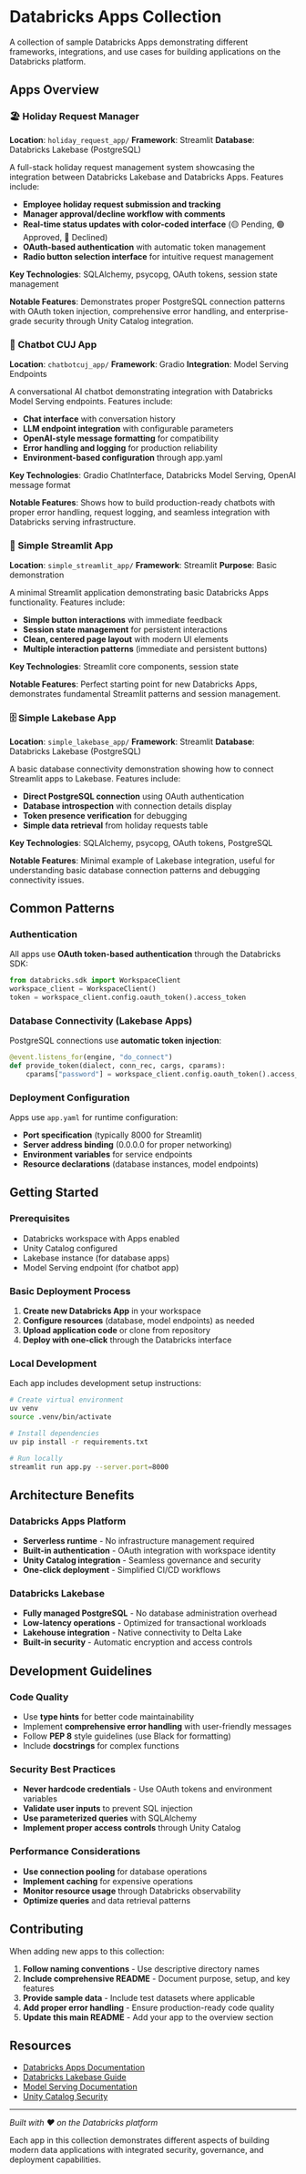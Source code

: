 # Databricks Apps Collection

A collection of sample Databricks Apps demonstrating different frameworks, integrations, and use cases for building applications on the Databricks platform.

## Apps Overview

### 🏖️ Holiday Request Manager
**Location**: `holiday_request_app/`
**Framework**: Streamlit
**Database**: Databricks Lakebase (PostgreSQL)

A full-stack holiday request management system showcasing the integration between Databricks Lakebase and Databricks Apps. Features include:

- **Employee holiday request submission and tracking**
- **Manager approval/decline workflow with comments**
- **Real-time status updates with color-coded interface** (🟡 Pending, 🟢 Approved, 🔴 Declined)
- **OAuth-based authentication** with automatic token management
- **Radio button selection interface** for intuitive request management

**Key Technologies**: SQLAlchemy, psycopg, OAuth tokens, session state management

**Notable Features**: Demonstrates proper PostgreSQL connection patterns with OAuth token injection, comprehensive error handling, and enterprise-grade security through Unity Catalog integration.

### 🤖 Chatbot CUJ App
**Location**: `chatbotcuj_app/`
**Framework**: Gradio
**Integration**: Model Serving Endpoints

A conversational AI chatbot demonstrating integration with Databricks Model Serving endpoints. Features include:

- **Chat interface** with conversation history
- **LLM endpoint integration** with configurable parameters
- **OpenAI-style message formatting** for compatibility
- **Error handling and logging** for production reliability
- **Environment-based configuration** through app.yaml

**Key Technologies**: Gradio ChatInterface, Databricks Model Serving, OpenAI message format

**Notable Features**: Shows how to build production-ready chatbots with proper error handling, request logging, and seamless integration with Databricks serving infrastructure.

### 🚀 Simple Streamlit App
**Location**: `simple_streamlit_app/`
**Framework**: Streamlit
**Purpose**: Basic demonstration

A minimal Streamlit application demonstrating basic Databricks Apps functionality. Features include:

- **Simple button interactions** with immediate feedback
- **Session state management** for persistent interactions
- **Clean, centered page layout** with modern UI elements
- **Multiple interaction patterns** (immediate and persistent buttons)

**Key Technologies**: Streamlit core components, session state

**Notable Features**: Perfect starting point for new Databricks Apps, demonstrates fundamental Streamlit patterns and session management.

### 🗄️ Simple Lakebase App
**Location**: `simple_lakebase_app/`
**Framework**: Streamlit
**Database**: Databricks Lakebase (PostgreSQL)

A basic database connectivity demonstration showing how to connect Streamlit apps to Lakebase. Features include:

- **Direct PostgreSQL connection** using OAuth authentication
- **Database introspection** with connection details display
- **Token presence verification** for debugging
- **Simple data retrieval** from holiday requests table

**Key Technologies**: SQLAlchemy, psycopg, OAuth tokens, PostgreSQL

**Notable Features**: Minimal example of Lakebase integration, useful for understanding basic database connection patterns and debugging connectivity issues.

## Common Patterns

### Authentication
All apps use **OAuth token-based authentication** through the Databricks SDK:
```python
from databricks.sdk import WorkspaceClient
workspace_client = WorkspaceClient()
token = workspace_client.config.oauth_token().access_token
```

### Database Connectivity (Lakebase Apps)
PostgreSQL connections use **automatic token injection**:
```python
@event.listens_for(engine, "do_connect")
def provide_token(dialect, conn_rec, cargs, cparams):
    cparams["password"] = workspace_client.config.oauth_token().access_token
```

### Deployment Configuration
Apps use `app.yaml` for runtime configuration:
- **Port specification** (typically 8000 for Streamlit)
- **Server address binding** (0.0.0.0 for proper networking)
- **Environment variables** for service endpoints
- **Resource declarations** (database instances, model endpoints)

## Getting Started

### Prerequisites
- Databricks workspace with Apps enabled
- Unity Catalog configured
- Lakebase instance (for database apps)
- Model Serving endpoint (for chatbot app)

### Basic Deployment Process
1. **Create new Databricks App** in your workspace
2. **Configure resources** (database, model endpoints) as needed
3. **Upload application code** or clone from repository
4. **Deploy with one-click** through the Databricks interface

### Local Development
Each app includes development setup instructions:
```bash
# Create virtual environment
uv venv
source .venv/bin/activate

# Install dependencies
uv pip install -r requirements.txt

# Run locally
streamlit run app.py --server.port=8000
```

## Architecture Benefits

### Databricks Apps Platform
- **Serverless runtime** - No infrastructure management required
- **Built-in authentication** - OAuth integration with workspace identity
- **Unity Catalog integration** - Seamless governance and security
- **One-click deployment** - Simplified CI/CD workflows

### Databricks Lakebase
- **Fully managed PostgreSQL** - No database administration overhead
- **Low-latency operations** - Optimized for transactional workloads
- **Lakehouse integration** - Native connectivity to Delta Lake
- **Built-in security** - Automatic encryption and access controls

## Development Guidelines

### Code Quality
- Use **type hints** for better code maintainability
- Implement **comprehensive error handling** with user-friendly messages
- Follow **PEP 8** style guidelines (use Black for formatting)
- Include **docstrings** for complex functions

### Security Best Practices
- **Never hardcode credentials** - Use OAuth tokens and environment variables
- **Validate user inputs** to prevent SQL injection
- **Use parameterized queries** with SQLAlchemy
- **Implement proper access controls** through Unity Catalog

### Performance Considerations
- **Use connection pooling** for database operations
- **Implement caching** for expensive operations
- **Monitor resource usage** through Databricks observability
- **Optimize queries** and data retrieval patterns

## Contributing

When adding new apps to this collection:

1. **Follow naming conventions** - Use descriptive directory names
2. **Include comprehensive README** - Document purpose, setup, and key features
3. **Provide sample data** - Include test datasets where applicable
4. **Add proper error handling** - Ensure production-ready code quality
5. **Update this main README** - Add your app to the overview section

## Resources

- [Databricks Apps Documentation](https://docs.databricks.com/en/dev-tools/databricks-apps/index.html)
- [Databricks Lakebase Guide](https://docs.databricks.com/en/lakehouse/lakebase.html)
- [Model Serving Documentation](https://docs.databricks.com/en/machine-learning/model-serving/index.html)
- [Unity Catalog Security](https://docs.databricks.com/en/data-governance/unity-catalog/index.html)

---

*Built with ❤️ on the Databricks platform*

Each app in this collection demonstrates different aspects of building modern data applications with integrated security, governance, and deployment capabilities.